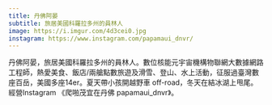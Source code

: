 ```yaml
---
title: 丹佛阿晏
subtitle: 旅居美國科羅拉多州的員林人
image: https://i.imgur.com/4d3cei0.jpg
instagram: https://www.instagram.com/papamaui_dnvr/
---
```

丹佛阿晏，旅居美國科羅拉多州的員林人。數位核能元宇宙機構物聯網大數據網路工程師，熱愛美食、飯店/兩艙點數旅遊及滑雪、登山、水上活動，征服過臺灣數座百岳，美國多座14er。夏天帶小孩開越野車 off-road，冬天在結冰湖上甩尾。經營Instagram 《爬啪茂宜在丹佛 papamaui_dnvr》。